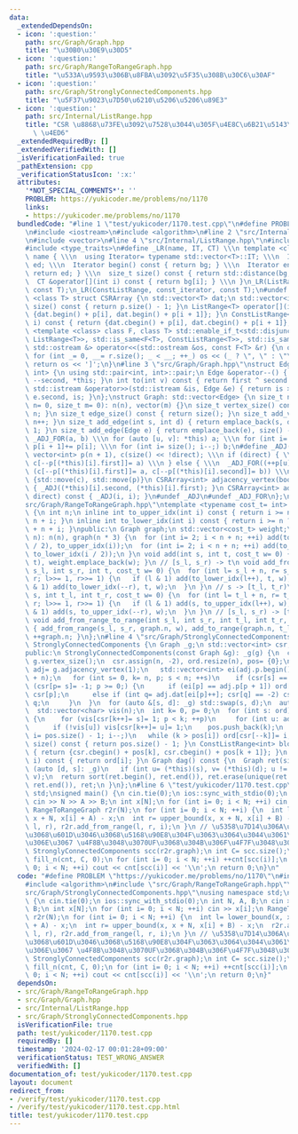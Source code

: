 ```yaml
---
data:
  _extendedDependsOn:
  - icon: ':question:'
    path: src/Graph/Graph.hpp
    title: "\u30B0\u30E9\u30D5"
  - icon: ':question:'
    path: src/Graph/RangeToRangeGraph.hpp
    title: "\u533A\u9593\u306B\u8FBA\u3092\u5F35\u308B\u30C6\u30AF"
  - icon: ':question:'
    path: src/Graph/StronglyConnectedComponents.hpp
    title: "\u5F37\u9023\u7D50\u6210\u5206\u5206\u89E3"
  - icon: ':question:'
    path: src/Internal/ListRange.hpp
    title: "CSR \u8868\u73FE\u3092\u7528\u3044\u305F\u4E8C\u6B21\u5143\u914D\u5217\
      \ \u4ED6"
  _extendedRequiredBy: []
  _extendedVerifiedWith: []
  _isVerificationFailed: true
  _pathExtension: cpp
  _verificationStatusIcon: ':x:'
  attributes:
    '*NOT_SPECIAL_COMMENTS*': ''
    PROBLEM: https://yukicoder.me/problems/no/1170
    links:
    - https://yukicoder.me/problems/no/1170
  bundledCode: "#line 1 \"test/yukicoder/1170.test.cpp\"\n#define PROBLEM \"https://yukicoder.me/problems/no/1170\"\
    \n#include <iostream>\n#include <algorithm>\n#line 2 \"src/Internal/ListRange.hpp\"\
    \n#include <vector>\n#line 4 \"src/Internal/ListRange.hpp\"\n#include <iterator>\n\
    #include <type_traits>\n#define _LR(name, IT, CT) \\\n template <class T> struct\
    \ name { \\\n  using Iterator= typename std::vector<T>::IT; \\\n  Iterator bg,\
    \ ed; \\\n  Iterator begin() const { return bg; } \\\n  Iterator end() const {\
    \ return ed; } \\\n  size_t size() const { return std::distance(bg, ed); } \\\n\
    \  CT &operator[](int i) const { return bg[i]; } \\\n }\n_LR(ListRange, iterator,\
    \ const T);\n_LR(ConstListRange, const_iterator, const T);\n#undef _LR\ntemplate\
    \ <class T> struct CSRArray {\n std::vector<T> dat;\n std::vector<int> p;\n size_t\
    \ size() const { return p.size() - 1; }\n ListRange<T> operator[](int i) { return\
    \ {dat.begin() + p[i], dat.begin() + p[i + 1]}; }\n ConstListRange<T> operator[](int\
    \ i) const { return {dat.cbegin() + p[i], dat.cbegin() + p[i + 1]}; }\n};\ntemplate\
    \ <template <class> class F, class T> std::enable_if_t<std::disjunction_v<std::is_same<F<T>,\
    \ ListRange<T>>, std::is_same<F<T>, ConstListRange<T>>, std::is_same<F<T>, CSRArray<T>>>,\
    \ std::ostream &> operator<<(std::ostream &os, const F<T> &r) {\n os << '[';\n\
    \ for (int _= 0, __= r.size(); _ < __; ++_) os << (_ ? \", \" : \"\") << r[_];\n\
    \ return os << ']';\n}\n#line 3 \"src/Graph/Graph.hpp\"\nstruct Edge: std::pair<int,\
    \ int> {\n using std::pair<int, int>::pair;\n Edge &operator--() { return --first,\
    \ --second, *this; }\n int to(int v) const { return first ^ second ^ v; }\n friend\
    \ std::istream &operator>>(std::istream &is, Edge &e) { return is >> e.first >>\
    \ e.second, is; }\n};\nstruct Graph: std::vector<Edge> {\n size_t n;\n Graph(size_t\
    \ n= 0, size_t m= 0): n(n), vector(m) {}\n size_t vertex_size() const { return\
    \ n; }\n size_t edge_size() const { return size(); }\n size_t add_vertex() { return\
    \ n++; }\n size_t add_edge(int s, int d) { return emplace_back(s, d), size() -\
    \ 1; }\n size_t add_edge(Edge e) { return emplace_back(e), size() - 1; }\n#define\
    \ _ADJ_FOR(a, b) \\\n for (auto [u, v]: *this) a; \\\n for (int i= 0; i < n; ++i)\
    \ p[i + 1]+= p[i]; \\\n for (int i= size(); i--;) b;\n#define _ADJ(a, b) \\\n\
    \ vector<int> p(n + 1), c(size() << !direct); \\\n if (direct) { \\\n  _ADJ_FOR(++p[u],\
    \ c[--p[(*this)[i].first]]= a) \\\n } else { \\\n  _ADJ_FOR((++p[u], ++p[v]),\
    \ (c[--p[(*this)[i].first]]= a, c[--p[(*this)[i].second]]= b)) \\\n } \\\n return\
    \ {std::move(c), std::move(p)}\n CSRArray<int> adjacency_vertex(bool direct) const\
    \ { _ADJ((*this)[i].second, (*this)[i].first); }\n CSRArray<int> adjacency_edge(bool\
    \ direct) const { _ADJ(i, i); }\n#undef _ADJ\n#undef _ADJ_FOR\n};\n#line 3 \"\
    src/Graph/RangeToRangeGraph.hpp\"\ntemplate <typename cost_t= int> class RangeToRangeGraph\
    \ {\n int n;\n inline int to_upper_idx(int i) const { return i >= n ? i - n :\
    \ n + i; }\n inline int to_lower_idx(int i) const { return i >= n ? i - n : n\
    \ + n + i; }\npublic:\n Graph graph;\n std::vector<cost_t> weight;\n RangeToRangeGraph(int\
    \ n): n(n), graph(n * 3) {\n  for (int i= 2; i < n + n; ++i) add(to_upper_idx(i\
    \ / 2), to_upper_idx(i));\n  for (int i= 2; i < n + n; ++i) add(to_lower_idx(i),\
    \ to_lower_idx(i / 2));\n }\n void add(int s, int t, cost_t w= 0) { graph.add_edge(s,\
    \ t), weight.emplace_back(w); }\n // [s_l, s_r) -> t\n void add_from_range(int\
    \ s_l, int s_r, int t, cost_t w= 0) {\n  for (int l= s_l + n, r= s_r + n; l <\
    \ r; l>>= 1, r>>= 1) {\n   if (l & 1) add(to_lower_idx(l++), t, w);\n   if (r\
    \ & 1) add(to_lower_idx(--r), t, w);\n  }\n }\n // s -> [t_l, t_r)\n void add_to_range(int\
    \ s, int t_l, int t_r, cost_t w= 0) {\n  for (int l= t_l + n, r= t_r + n; l <\
    \ r; l>>= 1, r>>= 1) {\n   if (l & 1) add(s, to_upper_idx(l++), w);\n   if (r\
    \ & 1) add(s, to_upper_idx(--r), w);\n  }\n }\n // [s_l, s_r) -> [t_l, t_r)\n\
    \ void add_from_range_to_range(int s_l, int s_r, int t_l, int t_r, cost_t w= 0)\
    \ { add_from_range(s_l, s_r, graph.n, w), add_to_range(graph.n, t_l, t_r, 0),\
    \ ++graph.n; }\n};\n#line 4 \"src/Graph/StronglyConnectedComponents.hpp\"\nclass\
    \ StronglyConnectedComponents {\n Graph _g;\n std::vector<int> csr, pos, ord;\n\
    public:\n StronglyConnectedComponents(const Graph &g): _g(g) {\n  const int n=\
    \ g.vertex_size();\n  csr.assign(n, -2), ord.resize(n), pos= {0};\n  {\n   auto\
    \ adj= g.adjacency_vertex(1);\n   std::vector<int> ei(adj.p.begin(), adj.p.begin()\
    \ + n);\n   for (int s= 0, k= n, p; s < n; ++s)\n    if (csr[s] == -2)\n     for\
    \ (csr[p= s]= -1; p >= 0;) {\n      if (ei[p] == adj.p[p + 1]) ord[--k]= p, p=\
    \ csr[p];\n      else if (int q= adj.dat[ei[p]++]; csr[q] == -2) csr[q]= p, p=\
    \ q;\n     }\n  }\n  for (auto &[s, d]: _g) std::swap(s, d);\n  auto adj= _g.adjacency_vertex(1);\n\
    \  std::vector<char> vis(n);\n  int k= 0, p= 0;\n  for (int s: ord)\n   if (!vis[s])\
    \ {\n    for (vis[csr[k++]= s]= 1; p < k; ++p)\n     for (int u: adj[csr[p]])\n\
    \      if (!vis[u]) vis[csr[k++]= u]= 1;\n    pos.push_back(k);\n   }\n  for (int\
    \ i= pos.size() - 1; i--;)\n   while (k > pos[i]) ord[csr[--k]]= i;\n }\n size_t\
    \ size() const { return pos.size() - 1; }\n ConstListRange<int> block(int k) const\
    \ { return {csr.cbegin() + pos[k], csr.cbegin() + pos[k + 1]}; }\n int operator()(int\
    \ i) const { return ord[i]; }\n Graph dag() const {\n  Graph ret(size());\n  for\
    \ (auto [d, s]: _g)\n   if (int u= (*this)(s), v= (*this)(d); u != v) ret.add_edge(u,\
    \ v);\n  return sort(ret.begin(), ret.end()), ret.erase(unique(ret.begin(), ret.end()),\
    \ ret.end()), ret;\n }\n};\n#line 6 \"test/yukicoder/1170.test.cpp\"\nusing namespace\
    \ std;\nsigned main() {\n cin.tie(0);\n ios::sync_with_stdio(0);\n int N, A, B;\n\
    \ cin >> N >> A >> B;\n int x[N];\n for (int i= 0; i < N; ++i) cin >> x[i];\n\
    \ RangeToRangeGraph r2r(N);\n for (int i= 0; i < N; ++i) {\n  int l= lower_bound(x,\
    \ x + N, x[i] + A) - x;\n  int r= upper_bound(x, x + N, x[i] + B) - x;\n  r2r.add_to_range(i,\
    \ l, r), r2r.add_from_range(l, r, i);\n }\n // \u5358\u7D14\u306A\u9023\u7D50\u3060\
    \u3068\u601D\u3046\u3068\u5168\u90E8\u304F\u3063\u3064\u3044\u3061\u3083\u3046\
    \u306E\u3067 \u4F8B\u3048\u3070UF\u3068\u304B\u306F\u4F7F\u3048\u306A\u3044\n\
    \ StronglyConnectedComponents scc(r2r.graph);\n int C= scc.size();\n int cnt[C];\n\
    \ fill_n(cnt, C, 0);\n for (int i= 0; i < N; ++i) ++cnt[scc(i)];\n for (int i=\
    \ 0; i < N; ++i) cout << cnt[scc(i)] << '\\n';\n return 0;\n}\n"
  code: "#define PROBLEM \"https://yukicoder.me/problems/no/1170\"\n#include <iostream>\n\
    #include <algorithm>\n#include \"src/Graph/RangeToRangeGraph.hpp\"\n#include \"\
    src/Graph/StronglyConnectedComponents.hpp\"\nusing namespace std;\nsigned main()\
    \ {\n cin.tie(0);\n ios::sync_with_stdio(0);\n int N, A, B;\n cin >> N >> A >>\
    \ B;\n int x[N];\n for (int i= 0; i < N; ++i) cin >> x[i];\n RangeToRangeGraph\
    \ r2r(N);\n for (int i= 0; i < N; ++i) {\n  int l= lower_bound(x, x + N, x[i]\
    \ + A) - x;\n  int r= upper_bound(x, x + N, x[i] + B) - x;\n  r2r.add_to_range(i,\
    \ l, r), r2r.add_from_range(l, r, i);\n }\n // \u5358\u7D14\u306A\u9023\u7D50\u3060\
    \u3068\u601D\u3046\u3068\u5168\u90E8\u304F\u3063\u3064\u3044\u3061\u3083\u3046\
    \u306E\u3067 \u4F8B\u3048\u3070UF\u3068\u304B\u306F\u4F7F\u3048\u306A\u3044\n\
    \ StronglyConnectedComponents scc(r2r.graph);\n int C= scc.size();\n int cnt[C];\n\
    \ fill_n(cnt, C, 0);\n for (int i= 0; i < N; ++i) ++cnt[scc(i)];\n for (int i=\
    \ 0; i < N; ++i) cout << cnt[scc(i)] << '\\n';\n return 0;\n}"
  dependsOn:
  - src/Graph/RangeToRangeGraph.hpp
  - src/Graph/Graph.hpp
  - src/Internal/ListRange.hpp
  - src/Graph/StronglyConnectedComponents.hpp
  isVerificationFile: true
  path: test/yukicoder/1170.test.cpp
  requiredBy: []
  timestamp: '2024-02-17 00:01:28+09:00'
  verificationStatus: TEST_WRONG_ANSWER
  verifiedWith: []
documentation_of: test/yukicoder/1170.test.cpp
layout: document
redirect_from:
- /verify/test/yukicoder/1170.test.cpp
- /verify/test/yukicoder/1170.test.cpp.html
title: test/yukicoder/1170.test.cpp
---
```

